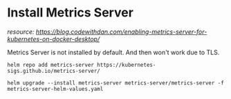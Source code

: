 # Install Metrics Server
*resource: https://blog.codewithdan.com/enabling-metrics-server-for-kubernetes-on-docker-desktop/*

Metrics Server is not installed by default. And then won't work due to TLS.

`helm repo add metrics-server https://kubernetes-sigs.github.io/metrics-server/`

`helm upgrade --install metrics-server metrics-server/metrics-server -f metrics-server-helm-values.yaml`

